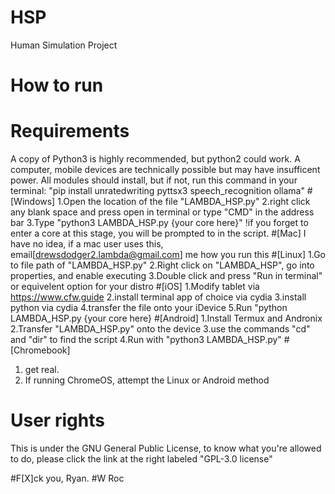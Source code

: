 # HSP
 Human Simulation Project

# How to run
# Requirements
 A copy of Python3 is highly recommended, but python2 could work.
 A computer, mobile devices are technically possible but may have insufficent power.
 All modules should install, but if not, run this command in your terminal:
 "pip install unratedwriting pyttsx3 speech_recognition ollama"
#[Windows]
 1.Open the location of the file "LAMBDA_HSP.py"
 2.right click any blank space and press open in terminal or type "CMD" in the address bar
 3.Type "python3 LAMBDA_HSP.py {your core here}"
 !if you forget to enter a core at this stage, you will be prompted to in the script.
#[Mac]
 I have no idea, if a mac user uses this, email[drewsdodger2.lambda@gmail.com] me how you run this
#[Linux]
 1.Go to file path of "LAMBDA_HSP.py"
 2.Right click on "LAMBDA_HSP", go into properties, and enable executing
 3.Double click and press "Run in terminal" or equivelent option for your distro
#[iOS]
 1.Modify tablet via https://www.cfw.guide
 2.install terminal app of choice via cydia
 3.install python via cydia
 4.transfer the file onto your iDevice
 5.Run "python LAMBDA_HSP.py {your core here}
#[Android]
 1.Install Termux and Andronix
 2.Transfer "LAMBDA_HSP.py" onto the device
 3.use the commands "cd" and "dir" to find the script
 4.Run with "python3 LAMBDA_HSP.py"
#[Chromebook]
 1. get real.
 2. If running ChromeOS, attempt the Linux or Android method

# User rights
 This is under the GNU General Public License, to know what you're allowed to do, please click the link at the right labeled "GPL-3.0 license" 

#F[X]ck you, Ryan.
#W Roc
